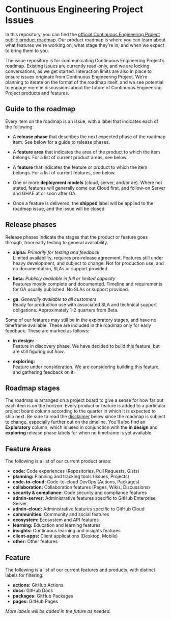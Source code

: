 # Continuous Engineering Project Issues
In this repository, you can find the [official Continuous Engineering Project public product roadmap](https://github.com/ContinuousEngineeringProject/issues/projects/1). Our product roadmap is where you can learn about what features we're working on, what stage they're in, and when we expect to bring them to you.

The issue repository is for communicating Continuous Engineering Project’s roadmap. Existing issues are currently read-only, and we are locking conversations, as we get started. Interaction limits are also in place to ensure issues originate from Continuous Engineering Project. We’re planning to iterate on the format of the roadmap itself, and we see potential to engage more in discussions about the future of Continuous Engineering Project products and features.


## Guide to the roadmap
Every item on the roadmap is an issue, with a label that indicates each of the following:

- A **release phase** that describes the next expected phase of the roadmap item. See below for a guide to release phases.

- A **feature area** that indicates the area of the product to which the item belongs. For a list of current product areas, see below.

- A **feature** that indicates the feature or product to which the item belongs. For a list of current features, see below.

- One or more **deployment models** (cloud, server, and/or ae). Where not stated, features will generally come out Cloud first, and follow-on Server and GHAE at or soon after GA.

- Once a feature is delivered, the **shipped** label will be applied to the roadmap issue, and the issue will be closed.


## Release phases
Release phases indicate the stages that the product or feature goes through, from early testing to general availability.

- **alpha:** *Primarily for testing and feedback*\
  Limited availability, requires pre-release agreement. Features still under heavy development, and subject to change. Not for production use, and no documentation, SLAs or support provided.

- **beta:** *Publicly available in full or limited capacity*\
  Features mostly complete and documented. Timeline and requirements for GA usually published. No SLAs or support provided.

- **ga:** *Generally available to all customers*\
  Ready for production use with associated SLA and technical support obligations. Approximately 1-2 quarters from Beta.

Some of our features may still be in the exploratory stages, and have no timeframe available. These are included in the roadmap only for early feedback. These are marked as follows:

- **in design:**\
  Feature in discovery phase. We have decided to build this feature, but are still figuring out _how_.

- **exploring:**\
  Feature under consideration. We are considering building this feature, and gathering feedback on it.


## Roadmap stages
The roadmap is arranged on a project board to give a sense for how far out each item is on the horizon. Every product or feature is added to a particular project board column according to the quarter in which it is expected to ship next. Be sure to read the [disclaimer](#disclaimer) below since the roadmap is subject to change, especially further out on the timeline.  You'll also find an **Exploratory** column, which is used in conjunction with the **in design** and **exploring** release phase labels for when no timeframe is yet available.


## Feature Areas
The following is a list of our current product areas:

- **code:** Code experiences (Repositories, Pull Requests, Gists)
- **planning:** Planning and tracking tools (Issues, Projects)
- **code-to-cloud:** Code-to-cloud DevOps (Actions, Packages)
- **collaboration:** Collaboration features (Pages, Wikis, Discussions)
- **security & compliance:** Code security and compliance features
- **admin-server:** Administrative features specific to GitHub Enterprise Server
- **admin-cloud:** Administrative features specific to GitHub Cloud
- **communities:** Community and social features
- **ecosystem:** Ecosystem and API features
- **learning:** Education and learning features
- **insights:** Continuous learning and insights features
- **client-apps:** Client applications (Desktop, Mobile)
- **other:** Other features


## Feature
The following is a list of our current features and products, with distinct labels for filtering:

- **actions:** GitHub Actions
- **docs:** GitHub Docs
- **packages:** GitHub Packages
- **pages:** GitHub Pages

_More labels will be added in the future as needed._

